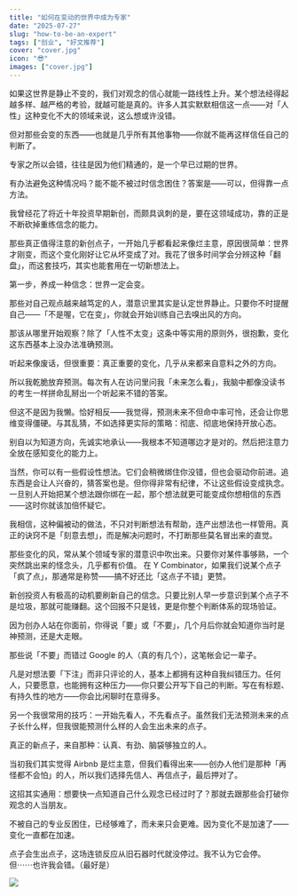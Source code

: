 ```yaml
---
title: "如何在变动的世界中成为专家"
date: "2025-07-27"
slug: "how-to-be-an-expert"
tags: ["创业", "好文推荐"]
cover: "cover.jpg"
icon: "😎"
images: ["cover.jpg"]
---
```

如果这世界是静止不变的，我们对观念的信心就能一路线性上升。某个想法经得起越多样、越严格的考验，就越可能是真的。许多人其实默默相信这一点——对「人性」这种变化不大的领域来说，这么想或许没错。



但对那些会变的东西——也就是几乎所有其他事物——你就不能再这样信任自己的判断了。



专家之所以会错，往往是因为他们精通的，是一个早已过期的世界。



有办法避免这种情况吗？能不能不被过时信念困住？答案是——可以，但得靠一点方法。



我曾经花了将近十年投资早期新创，而颇具讽刺的是，要在这领域成功，靠的正是不断砍掉重练信念的能力。



那些真正值得注意的新创点子，一开始几乎都看起来像烂主意，原因很简单：世界才刚变，而这个变化刚好让它从坏变成了对。我花了很多时间学会分辨这种「翻盘」，而这套技巧，其实也能套用在一切新想法上。



第一步，养成一种信念：世界一定会变。



那些对自己观点越来越笃定的人，潜意识里其实是认定世界静止。只要你不时提醒自己——「不是喔，它在变」，你就会开始训练自己去嗅出风的方向。



那该从哪里开始观察？除了「人性不太变」这条中等实用的原则外，很抱歉，变化这东西基本上没办法准确预测。



听起来像废话，但很重要：真正重要的变化，几乎从来都来自意料之外的方向。



所以我乾脆放弃预测。每次有人在访问里问我「未来怎么看」，我脑中都像没读书的考生一样拼命乱掰出一个听起来不错的答案。



但这不是因为我懒。恰好相反——我觉得，预测未来不但命中率可怜，还会让你思维变得僵硬。与其乱猜，不如选择更实际的策略：彻底、彻底地保持开放心态。



别自以为知道方向，先诚实地承认——我根本不知道哪边才是对的。然后把注意力全放在感知变化的能力上。



当然，你可以有一些假设性想法。它们会稍微绑住你没错，但也会驱动你前进。追东西是会让人兴奋的，猜答案也是。但你得非常有纪律，不让这些假设变成执念。
一旦别人开始把某个想法跟你绑在一起，那个想法就更可能变成你想相信的东西——这时你就该加倍怀疑它。



我相信，这种偏被动的做法，不只对判断想法有帮助，连产出想法也一样管用。真正的诀窍不是「刻意去想」，而是解决问题时，不打断那些莫名冒出来的直觉。



那些变化的风，常从某个领域专家的潜意识中吹出来。只要你对某件事够熟，一个突然跳出来的怪念头，几乎都有价值。
在 Y Combinator，如果我们说某个点子「疯了点」，那通常是称赞——搞不好还比「这点子不错」更赞。



新创投资人有极高的动机要刷新自己的信念。只要比别人早一步意识到某个点子不是垃圾，那就可能赚翻。这个回报不只是钱，更是你整个判断体系的现场验证。



因为创办人站在你面前，你得说「要」或「不要」，几个月后你就会知道你当时是神预测，还是大走眼。



那些说「不要」而错过 Google 的人（真的有几个），这笔帐会记一辈子。



凡是对想法要「下注」而非只评论的人，基本上都拥有这种自我纠错压力。任何人，只要愿意，也能拥有这种压力——你只要公开写下自己的判断。写在有标题、有持久性的地方——你会比闲聊时在意得多。



另一个我很常用的技巧：一开始先看人，不先看点子。虽然我们无法预测未来的点子长什么样，但我很能预测什么样的人会生出未来的点子。



真正的新点子，来自那种：认真、有劲、脑袋够独立的人。



当初我们其实觉得 Airbnb 是烂主意，但我们看得出来——创办人他们是那种「再怪都不会怕」的人，所以我们选择先信人、再信点子，最后押对了。



这招其实通用：想要快一点知道自己什么观念已经过时了？那就去跟那些会打破你观念的人当朋友。



不被自己的专业反困住，已经够难了，而未来只会更难。因为变化不是加速了——变化一直都在加速。



点子会生出点子，这场连锁反应从旧石器时代就没停过。我不认为它会停。
但⋯⋯也许我会错。（最好是）




![](https://prod-files-secure.s3.us-west-2.amazonaws.com/112d0858-5090-4d34-a606-b75eb8d65fd2/46476355-9cf3-4e99-9b7a-3531bc426380/1000202064.png?X-Amz-Algorithm=AWS4-HMAC-SHA256&X-Amz-Content-Sha256=UNSIGNED-PAYLOAD&X-Amz-Credential=ASIAZI2LB466QII574Q7%2F20250729%2Fus-west-2%2Fs3%2Faws4_request&X-Amz-Date=20250729T080935Z&X-Amz-Expires=3600&X-Amz-Security-Token=IQoJb3JpZ2luX2VjEHcaCXVzLXdlc3QtMiJHMEUCIQCQoxOkK2Jdy0Zed8N1zS9BB0vHOV2FWZW5bLFdCAWExwIgRQB39Nfd2gVWZuZkkPsyulmljIlqnvAbjrJwoItel7wqiAQIoP%2F%2F%2F%2F%2F%2F%2F%2F%2F%2FARAAGgw2Mzc0MjMxODM4MDUiDG34UujDgZq1XNWppircA5HwuBXLJ4U2nFRtixb0h%2Fr9Pr4vZCJrHHFvjw3KOx8X2gnxGp71UsXSWJRntS%2Fi329cOfgUrQb2Ha1xiOKurgAD2coKgLsv9y0oNto7%2BKTuWbV21VLTLUmUmkBl9udRfMfXOr2mW0B4%2FT7wiBhs2y2CVWaZwrhufmo3a6CuoMBf9PSryg%2BT1RO%2BlMIjRJgoP%2BxOzRBCVM1aotHTWPop4wfkItNRb4%2BobRyYUmqDaZvXkNsxtnfGy80lkrgcy4GANLSAwJBFRdXOF57WOzF%2FgnaBSxJ7%2F9WKbVxrrN5efd%2BAAMZRqqp105gPDEpqZb0NiAlio0wOKYbXuBGI3OBEYoLh%2Bmow5B%2BZgb%2B3zd08JN4I0TwDfw2i%2FcQtFZRbYhijXiaKXEoBmXo2hyBXV2jVW0Gy7PbGDZgNhZnekC9neimlDAt6RZD3Xu3s1ZjWseyIsuZV7ijYku5TjcwCjCjoV%2FepG%2BIK7B8BBiRF5%2B2C0P301ebQMVpuBw7nuPijoc5DJ7xALlgS4JXVc4zjqKHkFiYxGyle2PRa97GEODLWcdz1mO4wvkY2X1St3aJCXXPUDNvPpVSb%2BgaHxPXfMs53QuczOs7sjA74%2BkBl0b%2B3Nawv8P%2BOjIhn%2BeT9lN0XMPXfocQGOqUBn6YuHbVKRPDaFD3rse5p4EIipBKhjb8p7W81KTLvId9x8c%2FCG4j2TFDu0XQytVUI0oEVQpaYBdzaVoLibpTSBKz1tyz1VuPqvY%2BX5VCaxVFHIqlUUKLu23FB%2F7UImPoKrSbfPEEMJzQGQy03ab3q9GTIv9wy5RzSxL2sEBOXoriuGR5BDOIez1ZGKCQXRPXhy8%2Fyqi6gRPrDpnja1lLyjYxTA9Pf&X-Amz-Signature=d936699176e1001facc51860970a99edd1afcfca26b86fff8eedf75dcd8584b6&X-Amz-SignedHeaders=host&x-amz-checksum-mode=ENABLED&x-id=GetObject)

